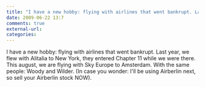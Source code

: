 ```yaml
---
title: "I have a new hobby: flying with airlines that went bankrupt. Last year, we flew with"
date: 2009-06-22 13:7
comments: true
external-url:
categories:
---
```

I have a new hobby: flying with airlines that went bankrupt. Last year, we flew with Alitalia to New York, they entered Chapter 11 while we were there. This august, we are flying with Sky Europe to Amsterdam. With the same people: Woody and Wilder. (In case you wonder: I'll be using Airberlin next, so sell your Airberlin stock NOW).
